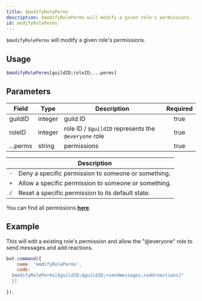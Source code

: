 ```yaml
---
title: $modifyRolePerms
description: $modifyRolePerms will modify a given role's permissions.
id: modifyRolePerms
---
```


`$modifyRolePerms` will modify a given role's permissions.

## Usage

```php
$modifyRolePerms[guildID;roleID;...perms]
```

## Parameters 

| Field    | Type    | Description                                          | Required |
|----------|---------|------------------------------------------------------|:--------:|
| guildID  | integer | guild ID                                             |   true   |
| roleID   | integer | role ID / `$guildID` represents the `@everyone` role |   true   |
| ...perms | string  | permissions                                          |   true   |

|     | Description                                          |
|-----|------------------------------------------------------|
| `-` | Deny a specific permission to someone or something.  |
| `+` | Allow a specific permission to someone or something. |
| `/` | Reset a specific permission to its default state.    |

You can find all permissions __[here](../../guides/9permissionsintents.md)__.

## Example

This will edit a existing role's permission and allow the "@everyone" role to send messages and add reactions.

```javascript
bot.command({
    name: 'modifyRolePerms',
    code: `
  $modifyRolePerms[$guildID;$guildID;+sendmessages;+addreactions]"
  }]
  `
});
```